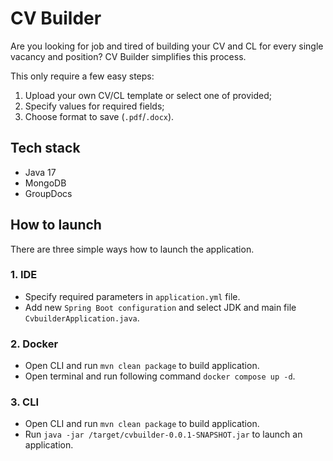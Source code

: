 # CV Builder
Are you looking for job and tired of building your CV and CL for every 
single vacancy and position? CV Builder simplifies this process.  

This only require a few easy steps:
1. Upload your own CV/CL template or select one of provided;
2. Specify values for required fields;
3. Choose format to save (`.pdf`/`.docx`).  

## Tech stack
- Java 17
- MongoDB
- GroupDocs

## How to launch
There are three simple ways how to launch the application.

### 1. IDE
- Specify required parameters in `application.yml` file.
- Add new `Spring Boot configuration` and select JDK and  main file `CvbuilderApplication.java`. 


### 2. Docker
- Open CLI and run `mvn clean package` to build application.
- Open terminal and run following command `docker compose up -d`.

### 3. CLI
- Open CLI and run `mvn clean package` to build application.   
- Run `java -jar /target/cvbuilder-0.0.1-SNAPSHOT.jar` to launch an application.

